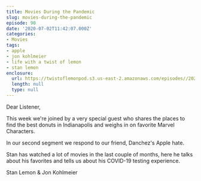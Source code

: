 ```yaml
---
title: Movies During the Pandemic
slug: movies-during-the-pandemic
episode: 90
date: '2020-07-02T11:42:07.000Z'
categories:
- Movies
tags:
- apple
- jon kohlmeier
- life with a twist of lemon
- stan lemon
enclosure:
  url: https://twistoflemonpod.s3.us-east-2.amazonaws.com/episodes//2020/07/090-lwatol-20200702.mp3
  length: null
  type: null
---
```


Dear Listener,

This week we're joined by a very special guest who shares the places to find the best donuts in Indianapolis and weighs in on favorite Marvel Characters.

In our second segment we respond to our friend, Danchez's Apple hate.

Stan has watched a lot of movies in the last couple of months, here he talks about his favorites and tells us about his COVID-19 testing experience.

Stan Lemon & Jon Kohlmeier

